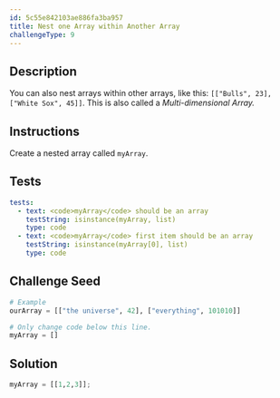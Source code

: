 ```yaml
---
id: 5c55e842103ae886fa3ba957
title: Nest one Array within Another Array
challengeType: 9
---
```


## Description
<section id='description'>
You can also nest arrays within other arrays, like this: <code>[["Bulls", 23], ["White Sox", 45]]</code>. This is also called a <dfn>Multi-dimensional Array<dfn>.
</section>

## Instructions
<section id='instructions'>
Create a nested array called <code>myArray</code>.
</section>

## Tests
<section id='tests'>

```yml
tests:
  - text: <code>myArray</code> should be an array
    testString: isinstance(myArray, list)
    type: code
  - text: <code>myArray</code> first item should be an array
    testString: isinstance(myArray[0], list)
    type: code
```

</section>

## Challenge Seed
<section id='challengeSeed'>

<div id='py-seed'>

```python
# Example
ourArray = [["the universe", 42], ["everything", 101010]]

# Only change code below this line.
myArray = []

```

</div>

</section>

## Solution
<section id='solution'>

```python
myArray = [[1,2,3]];
```

</section>
